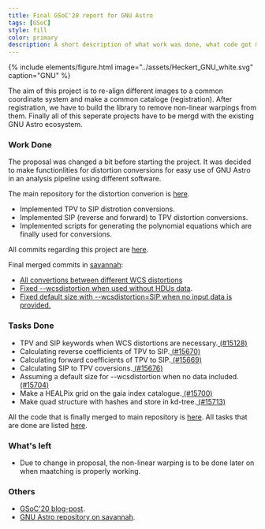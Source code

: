 ```yaml
---
title: Final GSoC'20 report for GNU Astro
tags: [GSoC]
style: fill
color: primary
description: A short description of what work was done, what code got merged, what code didn't get merged, and what's left to do.
---
```


{% include elements/figure.html image="../assets/Heckert_GNU_white.svg" caption="GNU" %}

The aim of this project is to re-align different images to a common coordinate system and make a common cataloge (registration). After registration, we have to build the library to remove non-linear warpings from them. Finally all of this seperate projects have to be mergd with the existing GNU Astro ecosystem.

### Work Done

The proposal was changed a bit before starting the project. It was decided to make functionlities for distortion conversions for easy use of GNU Astro in an analysis pipeline using different software.

The main repository for the distortion converion is [here](https://gitlab.com/sachinkumarsingh092/gnuastro-test-files).

- Implemented TPV to SIP distrotion conversions.
- Implemented SIP (reverse and forward) to TPV distortion conversions. 
- Implemented scripts for generating the polynomial equations which are finally used for conversions.

All commits regarding this project are [here](https://gitlab.com/sachinkumarsingh092/gnuastro-test-files/-/commits/master).

Final merged commits in [savannah](http://git.savannah.gnu.org/cgit/gnuastro.git/):

- [All convertions between different WCS distortions](http://git.savannah.gnu.org/cgit/gnuastro.git/commit/?id=7da840d48a1364a339ec48a06d9b6fb2ca5be9ad)
- [Fixed --wcsdistortion when used without HDUs data](http://git.savannah.gnu.org/cgit/gnuastro.git/commit/?id=7dca196b6f7f588482772f3c059866647e812689).
- [Fixed default size with --wcsdistortion=SIP when no input data is provided.](http://git.savannah.gnu.org/cgit/gnuastro.git/commit/?id=808c95dc56baf023928eeab3edf8bc6e3f572de0)


### Tasks Done

- TPV and SIP keywords when WCS distortions are necessary.[ (#15128)](https://savannah.gnu.org/task/index.php?15128)
- Calculating reverse coefficients of TPV to SIP.[ (#15670)](https://savannah.gnu.org/task/index.php?15670)
- Calculating forward coefficients of TPV to SIP.[ (#15669)](https://savannah.gnu.org/task/index.php?15669)
- Calculating SIP to TPV coversions.[ (#15676)](https://savannah.gnu.org/task/index.php?15676)
- Assuming a default size for --wcsdistortion when no data included.[ (#15704)](https://savannah.gnu.org/task/index.php?15704)
- Make a HEALPix grid on the gaia index catalogue.[ (#15700)](https://savannah.gnu.org/task/index.php?15700)
- Make quad structure with hashes and store in kd-tree.[ (#15713)](https://savannah.gnu.org/task/index.php?15713)

All the code that is finally merged to main repository is [here](http://git.savannah.gnu.org/cgit/gnuastro.git/log/?qt=author&q=Sachin+Kumar+Singh).
All tasks that are done are listed [here](https://savannah.gnu.org/task/index.php?go_report=Apply&group=gnuastro&func=browse&set=custom&msort=0&report_id=100&advsrch=0&status_id=0&resolution_id=0&assigned_to=180314&category_id=0&bug_group_id=0&history_search=0&history_field=0&history_event=modified&history_date_dayfd=28&history_date_monthfd=8&history_date_yearfd=2020&chunksz=100&spamscore=5&boxoptionwanted=1#options).

### What's left

- Due to change in proposal, the non-linear warping is to be done later on when maatching is properly working.

### Others

- [GSoC'20 blog-post](https://sachinkumarsingh092.github.io/blog/gsoc-post1).
- [GNU Astro repository on savannah](git.savannah.gnu.org/cgit/gnuastro.git/).
